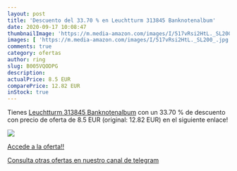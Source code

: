 ```yaml
---
layout: post
title: 'Descuento del 33.70 % en Leuchtturm 313845 Banknotenalbum'
date: 2020-09-17 10:08:47
thumbnailImage: 'https://m.media-amazon.com/images/I/517vRsi2HtL._SL200_.jpg'
images: [ 'https://m.media-amazon.com/images/I/517vRsi2HtL._SL200_.jpg' ]
comments: true
category: ofertas
author: ring
slug: B005VQODPG
description:
actualPrice: 8.5 EUR
comparePrice: 12.82 EUR
inStock: true
---
```


Tienes [Leuchtturm 313845 Banknotenalbum](https://www.amazon.com/dp/B005VQODPG/?tag=redken08-20) con un 33.70 % de descuento con precio de oferta de 8.5 EUR (original: 12.82 EUR) en el siguiente enlace!

[![](https://m.media-amazon.com/images/I/517vRsi2HtL._SL200_.jpg)](https://www.amazon.com/dp/B005VQODPG/?tag=redken08-20)

[Accede a la oferta!!](https://www.amazon.com/dp/B005VQODPG/?tag=redken08-20)

[Consulta otras ofertas en nuestro canal de telegram](https://t.me/s/ofertas25)
